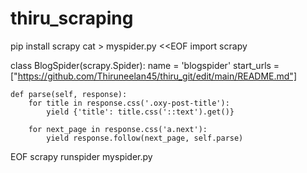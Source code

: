 # thiru_scraping
 pip install scrapy
 cat > myspider.py <<EOF
import scrapy

class BlogSpider(scrapy.Spider):
    name = 'blogspider'
    start_urls =["https://github.com/Thiruneelan45/thiru_git/edit/main/README.md"]

    def parse(self, response):
        for title in response.css('.oxy-post-title'):
            yield {'title': title.css('::text').get()}

        for next_page in response.css('a.next'):
            yield response.follow(next_page, self.parse)
EOF
 scrapy runspider myspider.py
